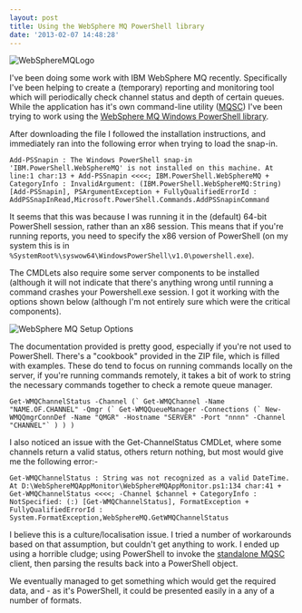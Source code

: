 ```yaml
---
layout: post
title: Using the WebSphere MQ PowerShell library
date: '2013-02-07 14:48:28'
---
```



![WebSphereMQLogo](/content/images/2016/01/WebSphereMQLogo.png)

I've been doing some work with IBM WebSphere MQ recently. Specifically I've been helping to create a (temporary) reporting and monitoring tool which will periodically check channel status and depth of certain queues. While the application has it's own command-line utility ([MQSC](http://publib.boulder.ibm.com/infocenter/wmqv6/v6r0/index.jsp?topic=%2Fcom.ibm.mq.amqzag.doc%2Ffa15950_.htm)) I've been trying to work using the [WebSphere MQ Windows PowerShell library](http://www-01.ibm.com/support/docview.wss?uid=swg24017698).

After downloading the file I followed the installation instructions, and immediately ran into the following error when trying to load the snap-in.
```
Add-PSSnapin : The Windows PowerShell snap-in 'IBM.PowerShell.WebSphereMQ' is not installed on this machine. At line:1 char:13 + Add-PSSnapin <<<<; IBM.PowerShell.WebSphereMQ + CategoryInfo : InvalidArgument: (IBM.PowerShell.WebSphereMQ:String) [Add-PSSnapin], PSArgumentException + FullyQualifiedErrorId : AddPSSnapInRead,Microsoft.PowerShell.Commands.AddPSSnapinCommand
```
It seems that this was because I was running it in the (default) 64-bit PowerShell session, rather than an x86 session. This means that if you're running reports, you need to specify the x86 version of PowerShell (on my system this is in `%SystemRoot%\syswow64\WindowsPowerShell\v1.0\powershell.exe`).

The CMDLets also require some server components to be installed (although it will not indicate that there's anything wrong until running a command crashes your Powershell.exe session. I got it working with the options shown below (although I'm not entirely sure which were the critical components).

![WebSphere MQ Setup Options](/content/images/2016/01/WebSphere-MQ-Setup-Options.png)

The documentation provided is pretty good, especially if you're not used to PowerShell. There's a "cookbook" provided in the ZIP file, which is filled with examples. These do tend to focus on running commands locally on the server, if you're running commands remotely, it takes a bit of work to string the necessary commands together to check a remote queue manager.

```
Get-WMQChannelStatus -Channel (` Get-WMQChannel -Name "NAME.OF.CHANNEL" -Qmgr (` Get-WMQQueueManager -Connections (` New-WMQQmgrConnDef -Name "QMGR" -Hostname "SERVER" -Port "nnnn" -Channel "CHANNEL"` ) ) )
```
I also noticed an issue with the Get-ChannelStatus CMDLet, where some channels return a valid status, others return nothing, but most would give me the following error:-

```
Get-WMQChannelStatus : String was not recognized as a valid DateTime. At D:\WebSphereMQAppMonitor\WebSphereMQAppMonitor.ps1:134 char:41 + Get-WMQChannelStatus <<<<; -Channel $channel + CategoryInfo : NotSpecified: (:) [Get-WMQChannelStatus], FormatException + FullyQualifiedErrorId : System.FormatException,WebSphereMQ.GetWMQChannelStatus
```

I believe this is a culture/localisation issue. I tried a number of workarounds based on that assumption, but couldn't get anything to work. I ended up using a horrible cludge; using PowerShell to invoke the [standalone MQSC](http://www-01.ibm.com/support/docview.wss?uid=swg24007769) client, then parsing the results back into a PowerShell object.

We eventually managed to get something which would get the required data, and  - as it's PowerShell, it could be presented easily in a any of a number of formats.


